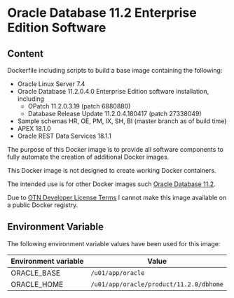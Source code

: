 # Oracle Database 11.2 Enterprise Edition Software

## Content

Dockerfile including scripts to build a base image containing the following:

* Oracle Linux Server 7.4
* Oracle Database 11.2.0.4.0 Enterprise Edition software installation, including
  * OPatch 11.2.0.3.19 (patch 6880880)
  * Database Release Update 11.2.0.4.180417 (patch 27338049)
* Sample schemas HR, OE, PM, IX, SH, BI (master branch as of build time)
* APEX 18.1.0
* Oracle REST Data Services 18.1.1

The purpose of this Docker image is to provide all software components to fully automate the creation of additional Docker images.

This Docker image is not designed to create working Docker containers.

The intended use is for other Docker images such [Oracle Database 11.2](https://github.com/PhilippSalvisberg/docker-odb/blob/master/OracleDatabase/11.2).

Due to [OTN Developer License Terms](http://www.oracle.com/technetwork/licenses/standard-license-152015.html) I cannot make this image available on a public Docker registry.

## Environment Variable

The following environment variable values have been used for this image:

Environment variable | Value
-------------------- | -------------
ORACLE_BASE | ```/u01/app/oracle```
ORACLE_HOME | ```/u01/app/oracle/product/11.2.0/dbhome```
